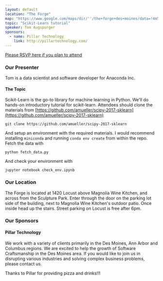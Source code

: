 ```yaml
---
layout: default
location: "The Forge"
map: "https://www.google.com/maps/dir/''/the+forge+des+moines/data=!4m5!4m4!1m0!1m2!1m1!1s0x87ee991d8dca415f:0x84112296254b6c27?sa=X&ved=0ahUKEwjZyL6P2MrRAhVk7IMKHbjFA6wQ9RcIeDAL"
topic: "Scikit-Learn tutorial"
speaker: Tom Augspurger
sponsors:
  - name: Pillar Technology
    link: http://pillartechnology.com/
---
```


[Please RSVP here if you plan to attend](https://www.eventbrite.com/e/pyowa-october-2017-tickets-38520167859)

### Our Presenter

Tom is a data scientist and software developer for Anaconda Inc.

#### The Topic

Scikit-Learn is the go-to library for machine learning in Python. We'll do
hands-on introductory tutorial for scikit-learn. Attendees should clone the materials from [https://github.com/amueller/scipy-2017-sklearn](https://github.com/amueller/scipy-2017-sklearn)

```
git clone https://github.com/amueller/scipy-2017-sklearn
```

And setup an environment with the required materials. I would recommend installing `miniconda` and running `conda env create` from within the repo. Fetch the data with

```
python fetch_data.py
```

And check your environment with

```
jupyter notebook check_env.ipynb
```

### Our Location

The Forge is located at 1420 Locust above Magnolia Wine Kitchen, and across from the Sculpture Park. Enter through the door on the parking lot side of the building, next to Magnolia Wine Kitchen's outdoor patio. Once inside head up the stairs. Street parking on Locust is free after 6pm.


### Our Sponsors

#### Pillar Technology

We work with a variety of clients primarily in the Des Moines, Ann Arbor and Columbus regions. We are excited to help the growth of Software Craftsmanship in the Des Moines area. If you would like to join us in disrupting various industries and solving complex business problems, please contact us.

Thanks to Pillar for providing pizza and drinks!!!
